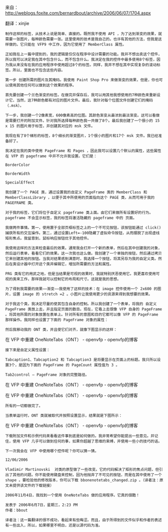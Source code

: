 来自：http://weblogs.foxite.com/bernardbout/archive/2006/06/07/1704.aspx

翻译：xinjie

    制作这样的标签，从技术上说是简单、直接的。既然我不使用 API ，为了达到渐变的效果，就需要一张图片，每种颜色需要一张。这里使用的技术是我自己的。也许有其他的方法，但我是这样做的。它只能在 VFP9 中工作，因为它使用了 MemberClass 属性。

    正如我在上一篇中提到的，我的逻辑是仅仅在程序中设计需要的功能。我并不想出卖这个控件，所以我可以决定我在其中包含什么，而不包含什么。我决定在我的控件中最多使用8个标签，因为我从来没有在我的应用程序中使用超过8个的标签。同样，我并不想在其中实现复杂的滚动标签。所以，里面也不包含这些内容。

    第一步 创建所需的图片及其掩码。我使用 Paint Shop Pro 来做渐变的效果，但是，你也可以使用其他任何可以做到这个效果的程序。

    首先要创建一个兰色渐变的标签。在做完并保存后，我可以用其他我想使用的7种颜色来重新设计它，当然，这7种颜色都有对应的图片文件。最后，我针对每个位图文件创建它们的掩码（.msk）。

    下一步，我创建一个2像素宽，600像素高的位图。其颜色渐变从最浓到最淡渐变。这可以看做是需要打开的附加文件。针对我所选择每种颜色我一共做了8个。最后我创建了一个很小的 15 x 15 的图片用于标签，并创建其对应的 msk 文件。

    我现在有了8个梯形的标签，8个细长的渐变图片，1个很小的图片和17个 msk 文件。我已经准备好了。

    我决定在我的类中使用 PageFrame 和 Pages ，因此我可以设置几个默认的属性，这些属性在 VFP 的 pageframe 中并不允许我设置。它们是：

    BorderColor

    BorderWidth

    SpecialEffect

    我创建了一个 PAGE 类，通过设置我的自定义 PageFrame 类的 MemberClass 和 MemberClassLibrary ，以便于其中所使用的页面指向这个 PAGE 类，从而可用于我的 PAGEFRAME 类。

    对于我的标签，它们将位于自定义 pageframe 类上面。由它们来做所有设置好的行为。pageframe 不会显示标签，我的标签将激活隐藏的 pageframe 中的 页面。

    我做两件事情。第一，使用置于全部页框标签之上的一个不可见按钮，该按钮能通过 click() 捕获所有的交互操作。第二，通过设置Left=-100隐藏了虚拟命令按钮，从而摆脱了出现虚线矩形焦点。我留意到，鼠标响应按钮优于其他控件。

    我使用这样的方法来检查最后的效果。通常我会打开一个新的表单，然后在其中创建我的对象，然后运行表单，看看它们的效果。这一次我也这么做。我创建了一个单独的按钮，然后通过拷贝它来创建其他的按钮。当我对结果感到满意时，我选择一个按钮，将其另存为我的自定义类。然后在类设计器中打开这个类并编辑它，增加所需要的方法和属性。

    PRG 类有它的用武之地，但是当结果是可视的效果时，我就特别厌恶使用它。我更喜欢使用可视的类来工作，那样我就可以控制它的布局和尺寸。这就是我的思想。

    为了得到我需要的效果——渐变——我使用了这样的技术：在 image 控件使用一个 2x600 的图片，设置 image 的 stretch =2 。小图片让我使用更少的资源来得到我想要的效果。

    对于我这个类，我决定尽量的使其包含自身的控制。所以我创建了一个表单，将我的 自定义 PageFrame 类放上去，并且指定页面的数目。现在，它看上去很像 VFP 自身的 PageFrame 。将其他所需的对象放置在表单上。针对所有的意图和目的它都可以像 VFP 的 PageFrame 那样操作。我同样也设置了下面的 PageFrame 对象的属性：

    然后我移动我的 ONT 类，并且使它们对齐，就像下图显示的这样：

 在 VFP 中重建 OneNoteTabs（ONT） - openvfp - openvfp的博客

    接下来是自定义属性设置：

    Tabcaption1、Tabcaption2 和 Tabcaption3 是将要显示在页面上的标题。我只所以设置3个，是因为下面的 PageFrame 的 PageCount 属性值为 3 。

    Tab2control – PageFrame 对象的完整路径。

在 VFP 中重建 OneNoteTabs（ONT） - openvfp - openvfp的博客

 

在 VFP 中重建 OneNoteTabs（ONT） - openvfp - openvfp的博客

    所有的一切都做完了。

    当表单运行时，ONT 类就被取代并按照设置显示，结果就是下图所示：

 在 VFP 中重建 OneNoteTabs（ONT） - openvfp - openvfp的博客

    下载附加文件和示例代码来看看这件事到底是如何做的。我非常希望你能提出一些意见。并记住，使用 VFP 几乎可以做到任何的事，如果你超越了思维的束缚，并使用一些小的技巧的话。

    下一次我会在 VFP 中使用哪个控件呢？你可以猜一猜。

    12/06/2006

    Vladimir Martinovski  对类的原型做了一些改变。它的代码解决了矩形的焦点问题，但引出了其他的问题。你不能使用键盘来控制，因为他抛弃了不可见的按钮，而是在其中使用了一个 shape 。要检验他的修改版本，你可以下载 bbonenotetabs_changed.zip 。（译者注：原文未提供该文件的下载链接）

    2006年11月4日，我找到一个使用 OneNoteTabs 做的应用程序。它真的很酷！

    发表于 2006年6月7日，星期三，2:23 PM
    作者：bbout  

    译者注：这一篇翻译的很不成功，看起来有些晦涩。而且，由于所得到的文件似乎和作者的表述有一些出入，所以，如果哪里不明白，还是以源代码为准。
